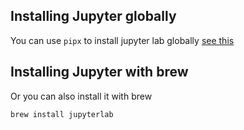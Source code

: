 ## Installing Jupyter globally

You can use `pipx` to install jupyter lab globally [see this](https://samedwardes.com/2022/10/23/best-jupyter-lab-install/#virtual-environments)

## Installing Jupyter with brew

Or you can also install it with brew

```
brew install jupyterlab
```

